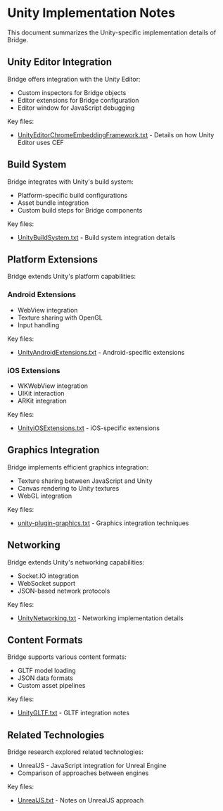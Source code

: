 # Unity Implementation Notes

This document summarizes the Unity-specific implementation details of Bridge.

## Unity Editor Integration

Bridge offers integration with the Unity Editor:

- Custom inspectors for Bridge objects
- Editor extensions for Bridge configuration
- Editor window for JavaScript debugging

Key files:
- [UnityEditorChromeEmbeddingFramework.txt](UnityEditorChromeEmbeddingFramework.txt) - Details on how Unity Editor uses CEF

## Build System

Bridge integrates with Unity's build system:

- Platform-specific build configurations
- Asset bundle integration
- Custom build steps for Bridge components

Key files:
- [UnityBuildSystem.txt](UnityBuildSystem.txt) - Build system integration details

## Platform Extensions

Bridge extends Unity's platform capabilities:

### Android Extensions

- WebView integration
- Texture sharing with OpenGL
- Input handling

Key files:
- [UnityAndroidExtensions.txt](UnityAndroidExtensions.txt) - Android-specific extensions

### iOS Extensions

- WKWebView integration
- UIKit interaction
- ARKit integration

Key files:
- [UnityiOSExtensions.txt](UnityiOSExtensions.txt) - iOS-specific extensions

## Graphics Integration

Bridge implements efficient graphics integration:

- Texture sharing between JavaScript and Unity
- Canvas rendering to Unity textures
- WebGL integration

Key files:
- [unity-plugin-graphics.txt](unity-plugin-graphics.txt) - Graphics integration techniques

## Networking

Bridge extends Unity's networking capabilities:

- Socket.IO integration
- WebSocket support
- JSON-based network protocols

Key files:
- [UnityNetworking.txt](UnityNetworking.txt) - Networking implementation details

## Content Formats

Bridge supports various content formats:

- GLTF model loading
- JSON data formats
- Custom asset pipelines

Key files:
- [UnityGLTF.txt](UnityGLTF.txt) - GLTF integration notes

## Related Technologies

Bridge research explored related technologies:

- UnrealJS - JavaScript integration for Unreal Engine
- Comparison of approaches between engines

Key files:
- [UnrealJS.txt](UnrealJS.txt) - Notes on UnrealJS approach 